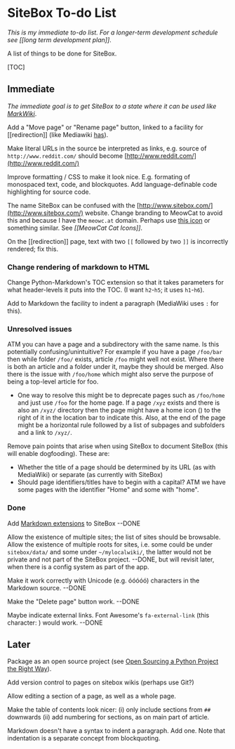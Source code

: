 # SiteBox To-do List

*This is my immediate to-do list. For a longer-term development schedule see [[long term development plan]]*.

A list of things to be done for SiteBox.

[TOC]

## Immediate

*The immediate goal is to get SiteBox to a state where it can be used like [MarkWiki](https://github.com/mblayman/markwiki)*.

Add a "Move page" or "Rename page" button, linked to a facility for [[redirection]] (like Mediawiki [has](http://www.mediawiki.org/wiki/Help:Redirects)).

Make literal URLs in the source be interpreted as links, e.g. source of `http://www.reddit.com/` should become [http://www.reddit.com/](http://www.reddit.com/)

Improve formatting / CSS to make it look nice. E.g. formating of monospaced text, code, and blockquotes. Add language-definable code highlighting for source code.

The name SiteBox can be confused with the [http://www.sitebox.com/](http://www.sitebox.com/) website. Change branding to MeowCat to avoid this and because I have the `meowc.at` domain. Perhaps use [this icon](http://www.flaticon.com/free-icon/kitty-front_23401) or something similar. See *[[MeowCat Cat Icons]]*.

On the [[redirection]] page, text with two `[[` followed by two `]]` is incorrectly rendered; fix this.

### Change rendering of markdown to HTML

Change Python-Markdown's TOC extension so that it takes parameters for what header-levels it puts into the TOC. (I want `h2`-`h5`; it uses `h1`-`h6`).

Add to Markdown the facility to indent a paragraph (MediaWiki uses `:` for this).

### Unresolved issues

ATM you can have a page and a subdirectory with the same name. Is this potentially confusing/unintuitive? For example if you have a page `/foo/bar` then while folder `/foo/` exists, article `/foo` might well not exist. Where there is both an article and a folder under it, maybe they should be merged. Also there is the issue with `/foo/home` which might also serve the purpose of being a top-level article for foo.

* One way to resolve this might be to deprecate pages such as `/foo/home` and just use `/foo` for the home page. If a page `/xyz` exists and there is also an `/xyz/` directory then the page might have a home icon (<i class='fa fa-home'></i>) to the right of it in the location bar to indicate this. Also, at the end of the page might be a horizontal rule followed by a list of subpages and subfolders and a link to `/xyz/`.

Remove pain points that arise when using SiteBox to document SiteBox (this will enable dogfooding). These are:

* Whether the title of a page should be determined by its URL (as with MediaWiki) or separate (as currently with SiteBox)
* Should page identifiers/titles have to begin with a capital? ATM we have some pages with the identifier "Home" and some with "home".

### Done

Add [Markdown extensions](Markdown/extensions) to SiteBox --DONE

Allow the existence of multiple sites; the list of sites should be browsable. Allow the existence of multiple roots for sites, i.e. some could be under `sitebox/data/` and some under `~/mylocalwiki/`, the latter would not be private and not part of the SiteBox project. --DONE, but will revisit later, when there is a config system as part of the app.

Make it work correctly with Unicode (e.g. óóóóó) characters in the Markdown source. --DONE

Make the "Delete page" button work. --DONE

Maybe indicate external links. Font Awesome's `fa-external-link` (this character: <i class='fa fa-external-link'></i>) would work. --DONE

## Later

Package as an open source project (see [Open Sourcing a Python Project the Right Way](http://www.jeffknupp.com/blog/2013/08/16/open-sourcing-a-python-project-the-right-way/)).

Add version control to pages on sitebox wikis (perhaps use Git?)

Allow editing a section of a page, as well as a whole page.

Make the table of contents look nicer: (i) only include sections from `##` downwards (ii) add numbering for sections, as on main part of article.

Markdown doesn't have a syntax to indent a paragraph. Add one. Note that indentation is a separate concept from blockquoting.

